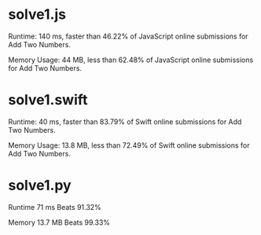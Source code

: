 # solve1.js

Runtime: 140 ms, faster than 46.22% of JavaScript online submissions for Add Two Numbers.

Memory Usage: 44 MB, less than 62.48% of JavaScript online submissions for Add Two Numbers.

# solve1.swift

Runtime: 40 ms, faster than 83.79% of Swift online submissions for Add Two Numbers.

Memory Usage: 13.8 MB, less than 72.49% of Swift online submissions for Add Two Numbers.

# solve1.py

Runtime 71 ms Beats 91.32%

Memory 13.7 MB Beats 99.33%
